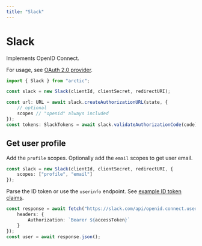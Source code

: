 ```yaml
---
title: "Slack"
---
```


# Slack

Implements OpenID Connect.

For usage, see [OAuth 2.0 provider](guides/oauth2).

```ts
import { Slack } from "arctic";

const slack = new Slack(clientId, clientSecret, redirectURI);
```

```ts
const url: URL = await slack.createAuthorizationURL(state, {
	// optional
	scopes // "openid" always included
});
const tokens: SlackTokens = await slack.validateAuthorizationCode(code);
```

## Get user profile

Add the `profile` scopes. Optionally add the `email` scopes to get user email.

```ts
const slack = new Slack(clientId, clientSecret, redirectURI, {
	scopes: ["profile", "email"]
});
```

Parse the ID token or use the `userinfo` endpoint. See [example ID token claims](https://api.slack.com/authentication/sign-in-with-slack#response).

```ts
const response = await fetch("https://slack.com/api/openid.connect.userInfo", {
	headers: {
		Authorization: `Bearer ${accessToken}`
	}
});
const user = await response.json();
```
